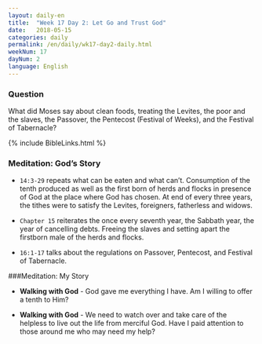 ```yaml
---
layout: daily-en
title:  "Week 17 Day 2: Let Go and Trust God"
date:   2018-05-15
categories: daily
permalink: /en/daily/wk17-day2-daily.html
weekNum: 17
dayNum: 2
language: English
---
```


### Question    
What did Moses say about clean foods, treating the Levites, the poor and the slaves, the Passover, the Pentecost (Festival of Weeks), and the Festival of Tabernacle?

{% include BibleLinks.html %}
  
### Meditation: God’s Story  
+ `14:3-29` repeats what can be eaten and what can’t. Consumption of the tenth produced as well as the first born of herds and flocks in presence of God at the place where God has chosen. At end of every three years, the tithes were to satisfy the Levites, foreigners, fatherless and widows.

+ `Chapter 15` reiterates the once every seventh year, the Sabbath year, the year of cancelling debts. Freeing the slaves and setting apart the firstborn male of the herds and flocks. 

+ `16:1-17` talks about the regulations on Passover, Pentecost, and Festival of Tabernacle. 

###Meditation: My Story  
+ **Walking with God** - God gave me everything I have. Am I willing to offer a tenth to Him?

+ **Walking with God** - We need to watch over and take care of the helpless to live out the life from merciful God. Have I paid attention to those around me who may need my help?
